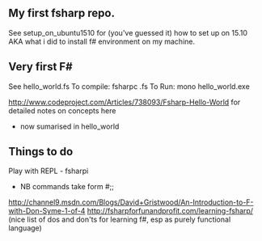 ## My first fsharp repo.

See setup_on_ubuntu1510 for (you've guessed it) how to set up on 15.10 AKA what i did to install f# environment on my machine.

## Very first F#

See hello_world.fs
To compile: fsharpc <file>.fs
To Run: mono hello_world.exe

http://www.codeproject.com/Articles/738093/Fsharp-Hello-World for detailed notes on concepts here
 - now sumarised in hello_world

## Things to do

Play with REPL - fsharpi
 - NB commands take form #<command>;;

http://channel9.msdn.com/Blogs/David+Gristwood/An-Introduction-to-F-with-Don-Syme-1-of-4
http://fsharpforfunandprofit.com/learning-fsharp/ (nice list of dos and don'ts for learning f#, esp as purely functional language)
